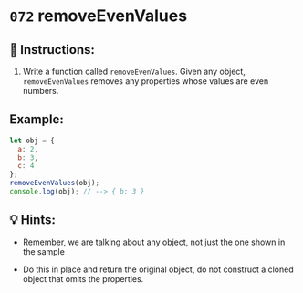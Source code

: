 # `072` removeEvenValues

## 📝 Instructions:

1. Write a function called `removeEvenValues`. Given any object, `removeEvenValues` removes any properties whose values are even numbers.

## Example:

```Javascript
let obj = {
  a: 2,
  b: 3,
  c: 4
};
removeEvenValues(obj);
console.log(obj); // --> { b: 3 }
```

## 💡 Hints:

+ Remember, we are talking about any object, not just the one shown in the sample

+ Do this in place and return the original object, do not construct a cloned object that omits the properties.
